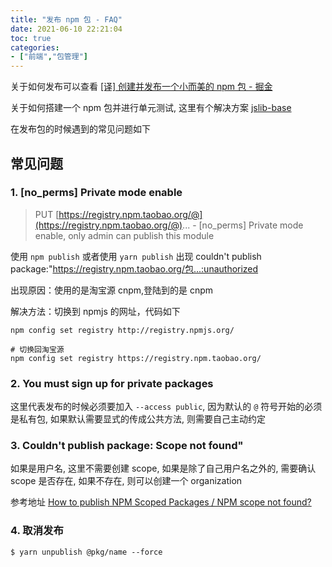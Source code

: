```yaml
---
title: "发布 npm 包 - FAQ"
date: 2021-06-10 22:21:04
toc: true
categories:
- ["前端","包管理"]
---
```


关于如何发布可以查看  [[译] 创建并发布一个小而美的 npm 包 - 掘金](https://juejin.im/post/6844903751833092104)

关于如何搭建一个 npm 包并进行单元测试, 这里有个解决方案 [jslib-base](https://github.com/yanhaijing/jslib-base/blob/master/README.zh-CN.md)

在发布包的时候遇到的常见问题如下


## 常见问题


### 1. [no_perms] Private mode enable
> PUT [https://registry.npm.taobao.org/@](https://registry.npm.taobao.org/@)... - [no_perms] Private mode enable, only admin can publish this module


使用 `npm publish` 或者使用 `yarn publish` 出现 couldn't publish package:"https://registry.npm.taobao.org/包...:unauthorized

出现原因：使用的是淘宝源 cnpm,登陆到的是 cnpm

解决方法：切换到 npmjs 的网址，代码如下

```
npm config set registry http://registry.npmjs.org/

# 切换回淘宝源
npm config set registry https://registry.npm.taobao.org/
```


### 2. You must sign up for private packages

这里代表发布的时候必须要加入 `--access public`, 因为默认的 `@` 符号开始的必须是私有包, 如果默认需要显式的传成公共方法, 则需要自己主动约定


### 3. Couldn't publish package: Scope not found"

如果是用户名, 这里不需要创建 scope, 如果是除了自己用户名之外的, 需要确认 scope 是否存在, 如果不存在, 则可以创建一个 organization

参考地址 [How to publish NPM Scoped Packages / NPM scope not found?](https://stackoverflow.com/questions/43824012/how-to-publish-npm-scoped-packages-npm-scope-not-found)


### 4. 取消发布

```
$ yarn unpublish @pkg/name --force
```

